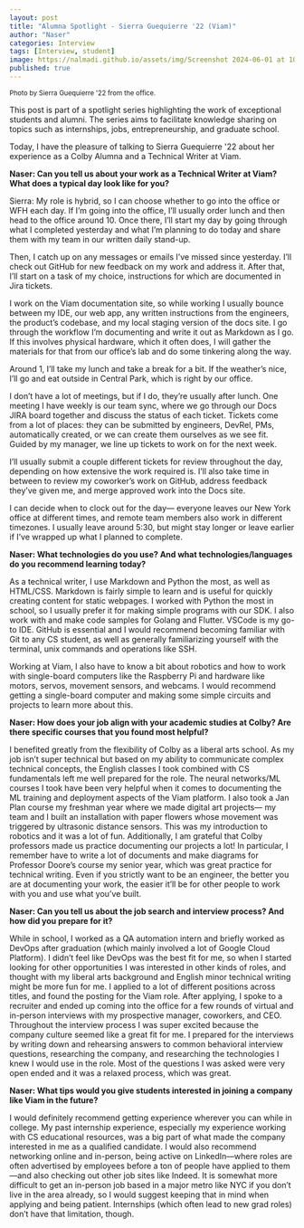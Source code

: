 ```yaml
---
layout: post
title: "Alumna Spotlight - Sierra Guequierre '22 (Viam)"
author: "Naser"
categories: Interview
tags: [Interview, student]
image: https://nalmadi.github.io/assets/img/Screenshot 2024-06-01 at 10.31.02_AM.jpg
published: true
---
```

<meta name="image" property="og:image" content="https://nalmadi.github.io/assets/img/Screenshot 2024-06-01 at 10.31.02_AM.jpg">
<sup>Photo by Sierra Guequierre '22 from the office.</sup>
  

This post is part of a spotlight series highlighting the work of exceptional students and alumni.  The series aims to facilitate knowledge sharing on topics such as internships, jobs, entrepreneurship, and graduate school.  


Today, I have the pleasure of talking to Sierra Guequierre '22 about her experience as a Colby Alumna and a Technical Writer at Viam.


**Naser: Can you tell us about your work as a Technical Writer at Viam? What does a typical day look like for you?**

Sierra: My role is hybrid, so I can choose whether to go into the office or WFH each day. If I’m going into the office, I’ll usually order lunch and then head to the office around 10. Once there, I’ll start my day by going through what I completed yesterday and what I’m planning to do today and share them with my team in our written daily stand-up. 

Then, I catch up on any messages or emails I’ve missed since yesterday. I’ll check out GitHub for new feedback on my work and address it. After that, I’ll start on a task of my choice, instructions for which are documented in Jira tickets. 

I work on the Viam documentation site, so while working I usually bounce between my IDE, our web app, any written instructions from the engineers, the product’s codebase, and my local staging version of the docs site. I go through the workflow I’m documenting and write it out as Markdown as I go. If this involves physical hardware, which it often does, I will gather the materials for that from our office’s lab and do some tinkering along the way.

Around 1, I’ll take my lunch and take a break for a bit. If the weather’s nice, I’ll go and eat outside in Central Park, which is right by our office. 

I don’t have a lot of meetings, but if I do, they’re usually after lunch. One meeting I have weekly is our team sync, where we go through our Docs JIRA board together and discuss the status of each ticket. Tickets come from a lot of places: they can be submitted by engineers, DevRel, PMs, automatically created, or we can create them ourselves as we see fit. Guided by my manager, we line up tickets to work on for the next week.

I’ll usually submit a couple different tickets for review throughout the day, depending on how extensive the work required is. I’ll also take time in between to review my coworker’s work on GitHub, address feedback they’ve given me, and merge approved work into the Docs site.

I can decide when to clock out for the day— everyone leaves our New York office at different times, and remote team members also work in different timezones. I usually leave around 5:30, but might stay longer or leave earlier if I’ve wrapped up what I planned to complete.

**Naser: What technologies do you use? And what technologies/languages do you recommend learning today?**

As a technical writer, I use Markdown and Python the most, as well as HTML/CSS. Markdown is fairly simple to learn and is useful for quickly creating content for static webpages. I worked with Python the most in school, so I usually prefer it for making simple programs with our SDK. I also work with and make code samples for Golang and Flutter. VSCode is my go-to IDE. GitHub is essential and I would recommend becoming familiar with Git to any CS student, as well as generally familiarizing yourself with the terminal, unix commands and operations like SSH. 

Working at Viam, I also have to know a bit about robotics and how to work with single-board computers like the Raspberry Pi and hardware like motors, servos, movement sensors, and webcams. I would recommend getting a single-board computer and making some simple circuits and projects to learn more about this. 

**Naser: How does your job align with your academic studies at Colby? Are there specific courses that you found most helpful?**

I benefited greatly from the flexibility of Colby as a liberal arts school. As my job isn’t super technical but based on my ability to communicate complex technical concepts, the English classes I took combined with CS fundamentals left me well prepared for the role. The neural networks/ML courses I took have been very helpful when it comes to documenting the ML training and deployment aspects of the Viam platform. I also took a Jan Plan course my freshman year where we made digital art projects— my team and I built an installation with paper flowers whose movement was triggered by ultrasonic distance sensors. This was my introduction to robotics and it was a lot of fun. Additionally, I am grateful that Colby professors made us practice documenting our projects a lot! In particular, I remember have to write a lot of documents and make diagrams for Professor Doore’s course my senior year, which was great practice for technical writing. Even if you strictly want to be an engineer, the better you are at documenting your work, the easier it’ll be for other people to work with you and use what you’ve built.

**Naser: Can you tell us about the job search and interview process? And how did you prepare for it?**

While in school, I worked as a QA automation intern and briefly worked as DevOps after graduation (which mainly involved a lot of Google Cloud Platform). I didn’t feel like DevOps was the best fit for me, so when I started looking for other opportunities I was interested in other kinds of roles, and thought with my liberal arts background and English minor technical writing might be more fun for me. I applied to a lot of different positions across titles, and found the posting for the Viam role. After applying, I spoke to a recruiter and ended up coming into the office for a few rounds of virtual and in-person interviews with my prospective manager, coworkers, and CEO. Throughout the interview process I was super excited because the company culture seemed like a great fit for me. I prepared for the interviews by writing down and rehearsing answers to common behavioral interview questions, researching the company, and researching the technologies I knew I would use in the role. Most of the questions I was asked were very open ended and it was a relaxed process, which was great. 

**Naser: What tips would you give students interested in joining a company like Viam in the future?**

I would definitely recommend getting experience wherever you can while in college. My past internship experience, especially my experience working with CS educational resources, was a big part of what made the company interested in me as a qualified candidate. I would also recommend networking online and in-person, being active on LinkedIn—where roles are often advertised by employees before a ton of people have applied to them—and also checking out other job sites like Indeed. It is somewhat more difficult to get an in-person job based in a major metro like NYC if you don’t live in the area already, so I would suggest keeping that in mind when applying and being patient. Internships (which often lead to new grad roles) don’t have that limitation, though.


